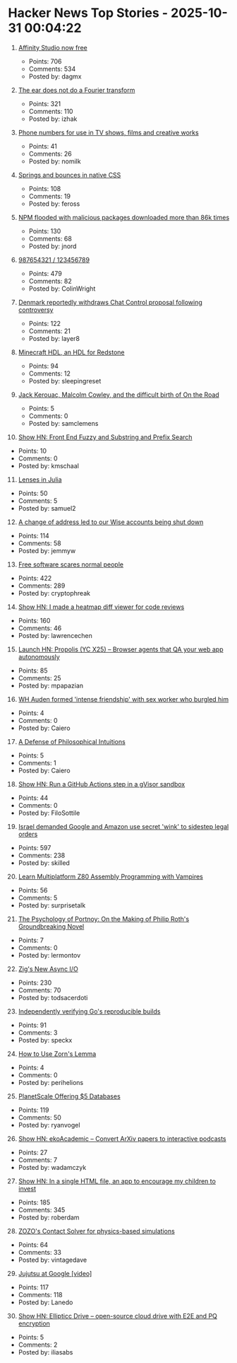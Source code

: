 # Hacker News Top Stories - 2025-10-31 00:04:22

1. [Affinity Studio now free](https://www.affinity.studio/get-affinity)
   - Points: 706
   - Comments: 534
   - Posted by: dagmx

2. [The ear does not do a Fourier transform](https://www.dissonances.blog/p/the-ear-does-not-do-a-fourier-transform)
   - Points: 321
   - Comments: 110
   - Posted by: izhak

3. [Phone numbers for use in TV shows, films and creative works](https://www.acma.gov.au/phone-numbers-use-tv-shows-films-and-creative-works)
   - Points: 41
   - Comments: 26
   - Posted by: nomilk

4. [Springs and bounces in native CSS](https://www.joshwcomeau.com/animation/linear-timing-function/)
   - Points: 108
   - Comments: 19
   - Posted by: feross

5. [NPM flooded with malicious packages downloaded more than 86k times](https://arstechnica.com/security/2025/10/npm-flooded-with-malicious-packages-downloaded-more-than-86000-times/)
   - Points: 130
   - Comments: 68
   - Posted by: jnord

6. [987654321 / 123456789](https://www.johndcook.com/blog/2025/10/26/987654321/)
   - Points: 479
   - Comments: 82
   - Posted by: ColinWright

7. [Denmark reportedly withdraws Chat Control proposal following controversy](https://therecord.media/demark-reportedly-withdraws-chat-control-proposal)
   - Points: 122
   - Comments: 21
   - Posted by: layer8

8. [Minecraft HDL, an HDL for Redstone](https://github.com/itsfrank/MinecraftHDL)
   - Points: 94
   - Comments: 12
   - Posted by: sleepingreset

9. [Jack Kerouac, Malcolm Cowley, and the difficult birth of On the Road](https://theamericanscholar.org/scrolling-through/)
   - Points: 5
   - Comments: 0
   - Posted by: samclemens

10. [Show HN: Front End Fuzzy and Substring and Prefix Search](https://github.com/m31coding/fuzzy-search)
   - Points: 10
   - Comments: 0
   - Posted by: kmschaal

11. [Lenses in Julia](https://juliaobjects.github.io/Accessors.jl/stable/lenses/)
   - Points: 50
   - Comments: 5
   - Posted by: samuel2

12. [A change of address led to our Wise accounts being shut down](https://shaun.nz/why-were-never-using-wise-again-a-cautionary-tale-from-a-business-burned/)
   - Points: 114
   - Comments: 58
   - Posted by: jemmyw

13. [Free software scares normal people](https://danieldelaney.net/normal/)
   - Points: 422
   - Comments: 289
   - Posted by: cryptophreak

14. [Show HN: I made a heatmap diff viewer for code reviews](https://0github.com)
   - Points: 160
   - Comments: 46
   - Posted by: lawrencechen

15. [Launch HN: Propolis (YC X25) – Browser agents that QA your web app autonomously](https://app.propolis.tech/#/launch)
   - Points: 85
   - Comments: 25
   - Posted by: mpapazian

16. [WH Auden formed 'intense friendship' with sex worker who burgled him](https://www.theguardian.com/books/2025/oct/27/wh-auden-long-lost-letters-to-man-who-burgled-him)
   - Points: 4
   - Comments: 0
   - Posted by: Caiero

17. [A Defense of Philosophical Intuitions](https://hilariusbookbinder.substack.com/p/a-defense-of-philosophical-intuitions)
   - Points: 5
   - Comments: 1
   - Posted by: Caiero

18. [Show HN: Run a GitHub Actions step in a gVisor sandbox](https://github.com/geomys/sandboxed-step)
   - Points: 44
   - Comments: 0
   - Posted by: FiloSottile

19. [Israel demanded Google and Amazon use secret 'wink' to sidestep legal orders](https://www.theguardian.com/us-news/2025/oct/29/google-amazon-israel-contract-secret-code)
   - Points: 597
   - Comments: 238
   - Posted by: skilled

20. [Learn Multiplatform Z80 Assembly Programming with Vampires](https://www.chibiakumas.com/z80/)
   - Points: 56
   - Comments: 5
   - Posted by: surprisetalk

21. [The Psychology of Portnoy: On the Making of Philip Roth's Groundbreaking Novel](https://lithub.com/the-psychology-of-portnoy-on-the-making-of-philip-roths-groundbreaking-novel/)
   - Points: 7
   - Comments: 0
   - Posted by: lermontov

22. [Zig's New Async I/O](https://andrewkelley.me/post/zig-new-async-io-text-version.html)
   - Points: 230
   - Comments: 70
   - Posted by: todsacerdoti

23. [Independently verifying Go's reproducible builds](https://www.agwa.name/blog/post/verifying_go_reproducible_builds)
   - Points: 91
   - Comments: 3
   - Posted by: speckx

24. [How to Use Zorn's Lemma](https://gowers.wordpress.com/2008/08/12/how-to-use-zorns-lemma/)
   - Points: 4
   - Comments: 0
   - Posted by: perihelions

25. [PlanetScale Offering $5 Databases](https://planetscale.com/blog/5-dollar-planetscale)
   - Points: 119
   - Comments: 50
   - Posted by: ryanvogel

26. [Show HN: ekoAcademic – Convert ArXiv papers to interactive podcasts](https://www.wadamczyk.io/projects/ekoacademic/index.html)
   - Points: 27
   - Comments: 7
   - Posted by: wadamczyk

27. [Show HN: In a single HTML file, an app to encourage my children to invest](https://roberdam.com/en/dinversiones.html)
   - Points: 185
   - Comments: 345
   - Posted by: roberdam

28. [ZOZO's Contact Solver for physics-based simulations](https://github.com/st-tech/ppf-contact-solver)
   - Points: 64
   - Comments: 33
   - Posted by: vintagedave

29. [Jujutsu at Google [video]](https://www.youtube.com/watch?v=v9Ob5yPpC0A)
   - Points: 117
   - Comments: 118
   - Posted by: Lanedo

30. [Show HN: Ellipticc Drive – open-source cloud drive with E2E and PQ encryption](https://ellipticc.com)
   - Points: 5
   - Comments: 2
   - Posted by: iliasabs

